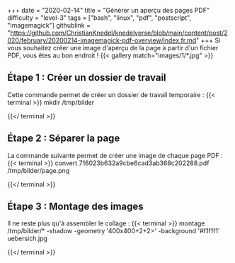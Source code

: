 +++
date = "2020-02-14"
title = "Générer un aperçu des pages PDF"
difficulty = "level-3"
tags = ["bash", "linux", "pdf", "postscript", "imagemagick"]
githublink = "https://github.com/ChristianKnedel/knedelverse/blob/main/content/post/2020/february/20200214-imagemagick-pdf-overview/index.fr.md"
+++
Si vous souhaitez créer une image d'aperçu de la page à partir d'un fichier PDF, vous êtes au bon endroit !
{{< gallery match="images/1/*.jpg" >}}

## Étape 1 : Créer un dossier de travail
Cette commande permet de créer un dossier de travail temporaire :
{{< terminal >}}
mkdir /tmp/bilder

{{</ terminal >}}

## Étape 2 : Séparer la page
La commande suivante permet de créer une image de chaque page PDF :
{{< terminal >}}
convert 716023b632a9cbe6cad3ab368c202288.pdf /tmp/bilder/page.png

{{</ terminal >}}

## Étape 3 : Montage des images
Il ne reste plus qu'à assembler le collage :
{{< terminal >}}
montage /tmp/bilder/* -shadow -geometry '400x400+2+2>' -background '#f1f1f1' uebersich.jpg

{{</ terminal >}}
